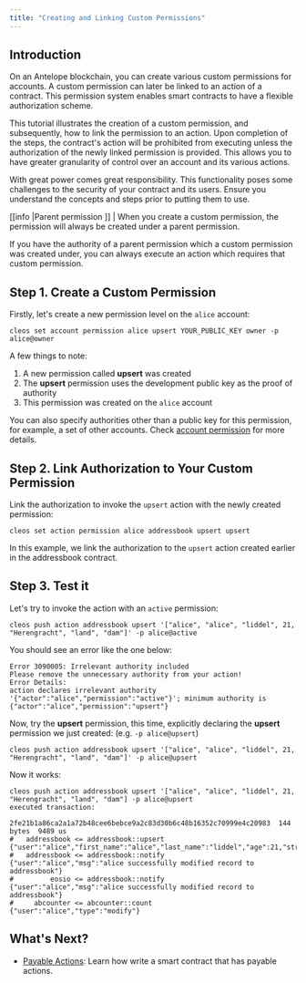 ```yaml
---
title: "Creating and Linking Custom Permissions"
---
```


## Introduction

On an Antelope blockchain, you can create various custom permissions for accounts.  A custom permission can later be linked to an action of a contract.  This permission system enables smart contracts to have a flexible authorization scheme.

This tutorial illustrates the creation of a custom permission, and subsequently, how to link the permission to an action. Upon completion of the steps, the contract's action will be prohibited from executing unless the authorization of the newly linked permission is provided. This allows you to have greater granularity of control over an account and its various actions.

With great power comes great responsibility. This functionality poses some challenges to the security of your contract and its users. Ensure you understand the concepts and steps prior to putting them to use.

[[info |Parent permission ]]
| When you create a custom permission, the permission will always be created under a parent permission.

If you have the authority of a parent permission which a custom permission was created under, you can always execute an action which requires that custom permission.

## Step 1. Create a Custom Permission

Firstly, let's create a new permission level on the `alice` account:

```shell
cleos set account permission alice upsert YOUR_PUBLIC_KEY owner -p alice@owner
```

A few things to note:

1. A new permission called **upsert** was created
2. The **upsert** permission uses the development public key as the proof of authority
3. This permission was created on the `alice` account

You can also specify authorities other than a public key for this permission, for example, a set of other accounts. Check [account permission](http://docs.eosnetwork.com/leap/latest/cleos/command-reference/set/set-account) for more details.

## Step 2. Link Authorization to Your Custom Permission

Link the authorization to invoke the `upsert` action with the newly created permission:

```shell
cleos set action permission alice addressbook upsert upsert
```

In this example, we link the authorization to the `upsert` action created earlier in the addressbook contract.

## Step 3. Test it

Let's try to invoke the action with an `active` permission:

```shell
cleos push action addressbook upsert '["alice", "alice", "liddel", 21, "Herengracht", "land", "dam"]' -p alice@active
```

You should see an error like the one below:

```text
Error 3090005: Irrelevant authority included
Please remove the unnecessary authority from your action!
Error Details:
action declares irrelevant authority '{"actor":"alice","permission":"active"}'; minimum authority is {"actor":"alice","permission":"upsert"}
```

Now, try the **upsert** permission, this time, explicitly declaring the **upsert** permission we just created: (e.g. `-p alice@upsert`)

```text
cleos push action addressbook upsert '["alice", "alice", "liddel", 21, "Herengracht", "land", "dam"]' -p alice@upsert
```

Now it works:

```text
cleos push action addressbook upsert '["alice", "alice", "liddel", 21, "Herengracht", "land", "dam"] -p alice@upsert
executed transaction:

2fe21b1a86ca2a1a72b48cee6bebce9a2c83d30b6c48b16352c70999e4c20983  144 bytes  9489 us
#   addressbook <= addressbook::upsert          {"user":"alice","first_name":"alice","last_name":"liddel","age":21,"street":"Herengracht","city":"land",...
#   addressbook <= addressbook::notify          {"user":"alice","msg":"alice successfully modified record to addressbook"}
#         eosio <= addressbook::notify          {"user":"alice","msg":"alice successfully modified record to addressbook"}
#     abcounter <= abcounter::count             {"user":"alice","type":"modify"}
```

## What's Next?

- [Payable Actions](./10_payable_actions.md): Learn how write a smart contract that has payable actions. 
